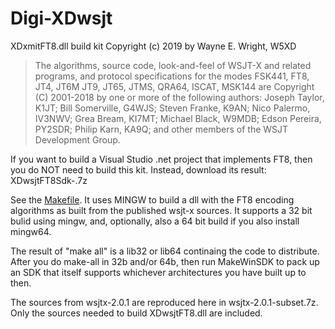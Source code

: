 # Digi-XDwsjt
XDxmitFT8.dll build kit
Copyright (c) 2019 by Wayne E. Wright, W5XD
<blockquote> The algorithms, source code, look-and-feel of WSJT-X and related programs, and
 protocol specifications for the modes FSK441, FT8, JT4, JT6M JT9, JT65, JTMS, QRA64,
 ISCAT, MSK144 are Copyright (C) 2001-2018 by one or more of the following authors:
 Joseph Taylor, K1JT; Bill Somerville, G4WJS; Steven Franke, K9AN; Nico Palermo, 
 IV3NWV; Grea Bream, KI7MT; Michael Black, W9MDB; Edson Pereira, PY2SDR; Philip Karn,
 KA9Q; and other members of the WSJT Development Group.</blockquote>

If you want to build a Visual Studio .net project that implements FT8, then
you do NOT need to build this kit. Instead, download its result:
	 XDwsjtFT8Sdk-<version>.7z

See the <a href='Makefile'>Makefile</a>.
It uses MINGW to build a dll with the FT8 encoding algorithms as built from 
the published wsjt-x sources. It supports a 32 bit bulid using mingw, and,
optionally, also a 64 bit build if you also install mingw64.

The result of "make all" is a lib32 or lib64 continaing the code to
distribute. After you do make-all in 32b and/or 64b, then run
MakeWinSDK to pack up an SDK that itself supports whichever
architectures you have built up to then.


The sources from wsjtx-2.0.1 are reproduced here in wsjtx-2.0.1-subset.7z. Only the sources needed to build XDwsjtFT8.dll are included.
